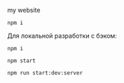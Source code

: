 my website

`npm i`

Для локальной разработки с бэком:

`npm i`

`npm start`

`npm run start:dev:server`